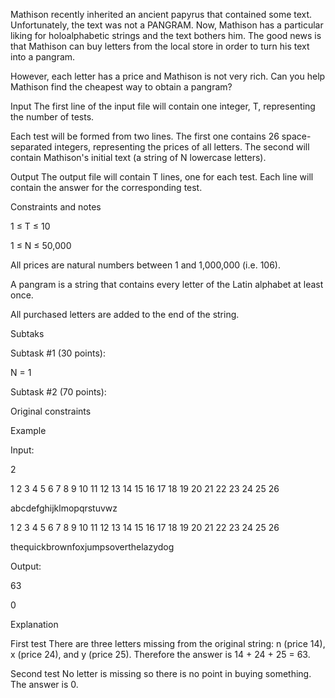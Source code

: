 Mathison recently inherited an ancient papyrus that contained some text. Unfortunately, the text was not a PANGRAM. Now, Mathison has a particular liking for holoalphabetic strings and the text bothers him. The good news is that Mathison can buy letters from the local store in order to turn his text into a pangram.

However, each letter has a price and Mathison is not very rich. Can you help Mathison find the cheapest way to obtain a pangram?

Input
The first line of the input file will contain one integer, T, representing the number of tests.

Each test will be formed from two lines. The first one contains 26 space-separated integers, representing the prices of all letters. The second will contain Mathison's initial text (a string of N lowercase letters).

Output
The output file will contain T lines, one for each test. Each line will contain the answer for the corresponding test.

Constraints and notes

1 ≤ T ≤ 10

1 ≤ N ≤ 50,000

All prices are natural numbers between 1 and 1,000,000 (i.e. 106).

A pangram is a string that contains every letter of the Latin alphabet at least once.

All purchased letters are added to the end of the string.

Subtaks

Subtask #1 (30 points):

N = 1

Subtask #2 (70 points):

Original constraints

Example

Input:

2

1 2 3 4 5 6 7 8 9 10 11 12 13 14 15 16 17 18 19 20 21 22 23 24 25 26

abcdefghijklmopqrstuvwz

1 2 3 4 5 6 7 8 9 10 11 12 13 14 15 16 17 18 19 20 21 22 23 24 25 26

thequickbrownfoxjumpsoverthelazydog

Output:

63

0

Explanation

First test
There are three letters missing from the original string: n (price 14), x (price 24), and y (price 25).
Therefore the answer is 14 + 24 + 25 = 63.

Second test
No letter is missing so there is no point in buying something. The answer is 0.
